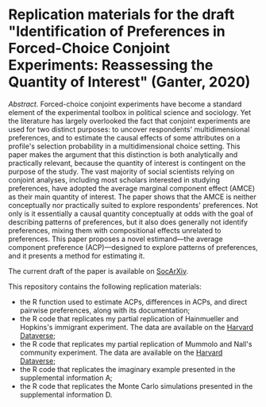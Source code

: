 # Replication materials for the draft "Identification of Preferences in Forced-Choice Conjoint Experiments: Reassessing the Quantity of Interest" (Ganter, 2020)

*Abstract.* Forced-choice conjoint experiments have become a standard element of the experimental toolbox in political science and sociology. Yet the literature has largely overlooked the fact that conjoint experiments are used for two distinct purposes: to uncover respondents' multidimensional preferences, and to estimate the causal effects of some attributes on a profile's selection probability in a multidimensional choice setting. This paper makes the argument that this distinction is both analytically and practically relevant, because the quantity of interest is contingent on the purpose of the study. The vast majority of social scientists relying on conjoint analyses, including most scholars interested in studying preferences, have adopted the average marginal component effect (AMCE) as their main quantity of interest. The paper shows that the AMCE is neither conceptually nor practically suited to explore respondents' preferences. Not only is it essentially a causal quantity conceptually at odds with the goal of describing patterns of preferences, but it also does generally not identify preferences, mixing them with compositional effects unrelated to preferences. This paper proposes a novel estimand&mdash;the average component preference (ACP)&mdash;designed to explore patterns of preferences, and it presents a method for estimating it.

The current draft of the paper is available on [SocArXiv](https://osf.io/preprints/socarxiv/e638u/).

This repository contains the following replication materials:
* the R function used to estimate ACPs, differences in ACPs, and direct pairwise preferences, along with its documentation;
* the R code that replicates my partial replication of Hainmueller and Hopkins's immigrant experiment. The data are available on the [Harvard Dataverse](https://dataverse.harvard.edu/dataset.xhtml?persistentId=doi:10.7910/DVN/THJYQR);
* the R code that replicates my partial replication of Mummolo and Nall's community experiment. The data are available on the [Harvard Dataverse](https://dataverse.harvard.edu/dataset.xhtml?persistentId=doi:10.7910/DVN/EDGRDC);
* the R code that replicates the imaginary example presented in the supplemental information A;
* the R code that replicates the Monte Carlo simulations presented in the supplemental information D.
